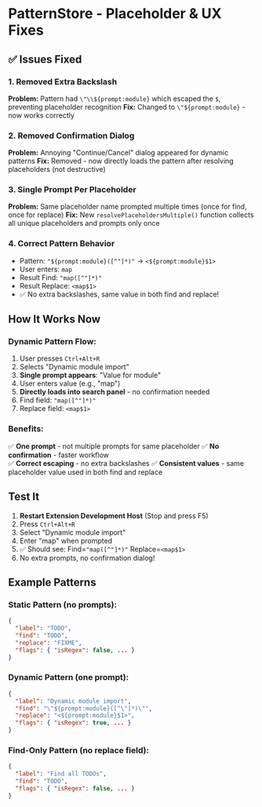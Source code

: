 # PatternStore - Placeholder & UX Fixes

## ✅ Issues Fixed

### 1. Removed Extra Backslash
**Problem:** Pattern had `\"\\${prompt:module}` which escaped the `$`, preventing placeholder recognition
**Fix:** Changed to `\"${prompt:module}` - now works correctly

### 2. Removed Confirmation Dialog
**Problem:** Annoying "Continue/Cancel" dialog appeared for dynamic patterns
**Fix:** Removed - now directly loads the pattern after resolving placeholders (not destructive)

### 3. Single Prompt Per Placeholder
**Problem:** Same placeholder name prompted multiple times (once for find, once for replace)
**Fix:** New `resolvePlaceholdersMultiple()` function collects all unique placeholders and prompts only once

### 4. Correct Pattern Behavior
- Pattern: `"${prompt:module}([^"]*)"`  →  `<${prompt:module}$1>`
- User enters: `map`
- Result Find: `"map([^"]*)"`
- Result Replace: `<map$1>`
- ✅ No extra backslashes, same value in both find and replace!

## How It Works Now

### Dynamic Pattern Flow:
1. User presses `Ctrl+Alt+R`
2. Selects "Dynamic module import"
3. **Single prompt appears**: "Value for module"
4. User enters value (e.g., "map")
5. **Directly loads into search panel** - no confirmation needed
6. Find field: `"map([^"]*)"`
7. Replace field: `<map$1>`

### Benefits:
✅ **One prompt** - not multiple prompts for same placeholder
✅ **No confirmation** - faster workflow  
✅ **Correct escaping** - no extra backslashes
✅ **Consistent values** - same placeholder value used in both find and replace

## Test It

1. **Restart Extension Development Host** (Stop and press F5)
2. Press `Ctrl+Alt+R`
3. Select "Dynamic module import"
4. Enter "map" when prompted
5. ✅ Should see: Find=`"map([^"]*)"` Replace=`<map$1>`
6. No extra prompts, no confirmation dialog!

## Example Patterns

### Static Pattern (no prompts):
```json
{
  "label": "TODO",
  "find": "TODO",
  "replace": "FIXME",
  "flags": { "isRegex": false, ... }
}
```

### Dynamic Pattern (one prompt):
```json
{
  "label": "Dynamic module import",
  "find": "\"${prompt:module}([^\"]*)\"",
  "replace": "<${prompt:module}$1>",
  "flags": { "isRegex": true, ... }
}
```

### Find-Only Pattern (no replace field):
```json
{
  "label": "Find all TODOs",
  "find": "TODO",
  "flags": { "isRegex": false, ... }
}
```
